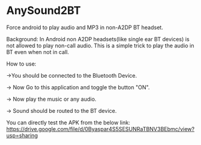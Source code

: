 # AnySound2BT
Force android to play audio and MP3 in non-A2DP BT headset.

Background:
In Android non A2DP headsets(like single ear BT devices) is not allowed to play non-call audio.
This is a simple trick to play the audio in BT even when not in call.

How to use:

->You should be connected to the Bluetooth Device.

-> Now Go to this application and toggle the button "ON".

-> Now play the music or any audio.

-> Sound should be routed to the BT device.

You can directly test the APK from the below link:
https://drive.google.com/file/d/0Byaspar4S5SESUNRaTBNV3BEbmc/view?usp=sharing
